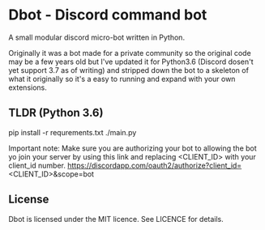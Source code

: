 # Dbot - Discord command bot

A small modular discord micro-bot written in Python.


Originally it was a bot made for a private community so the original code may
be a few years old but I've updated it for Python3.6 (Discord dosen't yet 
support 3.7 as of writing) and stripped down the bot to a skeleton of what it
originally so it's a easy to running and expand with your own extensions.


## TLDR (Python 3.6)
pip install -r requrements.txt
./main.py

Important note:
Make sure you are authorizing your bot to allowing the bot yo join your server
by using this link and replacing <CLIENT_ID> with your client_id number.
https://discordapp.com/oauth2/authorize?client_id=<CLIENT_ID>&scope=bot


## License
Dbot is licensed under the MIT licence. See LICENCE for details.
